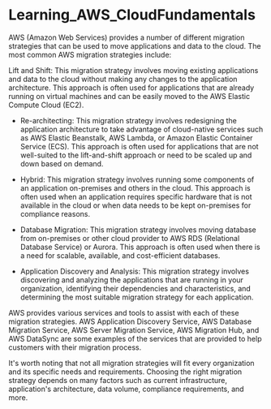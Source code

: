 # Learning_AWS_CloudFundamentals
AWS (Amazon Web Services) provides a number of different migration strategies that can be used to move applications and data to the cloud. The most common AWS migration strategies include:

Lift and Shift: This migration strategy involves moving existing applications and data to the cloud without making any changes to the application architecture. This approach is often used for applications that are already running on virtual machines and can be easily moved to the AWS Elastic Compute Cloud (EC2).

- Re-architecting: This migration strategy involves redesigning the application architecture to take advantage of cloud-native services such as AWS Elastic Beanstalk, AWS Lambda, or Amazon Elastic Container Service (ECS). This approach is often used for applications that are not well-suited to the lift-and-shift approach or need to be scaled up and down based on demand.

- Hybrid: This migration strategy involves running some components of an application on-premises and others in the cloud. This approach is often used when an application requires specific hardware that is not available in the cloud or when data needs to be kept on-premises for compliance reasons.

- Database Migration: This migration strategy involves moving database from on-premises or other cloud provider to AWS RDS (Relational Database Service) or Aurora. This approach is often used when there is a need for scalable, available, and cost-efficient databases.

- Application Discovery and Analysis: This migration strategy involves discovering and analyzing the applications that are running in your organization, identifying their dependencies and characteristics, and determining the most suitable migration strategy for each application.

AWS provides various services and tools to assist with each of these migration strategies. AWS Application Discovery Service, AWS Database Migration Service, AWS Server Migration Service, AWS Migration Hub, and AWS DataSync are some examples of the services that are provided to help customers with their migration process.

It's worth noting that not all migration strategies will fit every organization and its specific needs and requirements. Choosing the right migration strategy depends on many factors such as current infrastructure, application's architecture, data volume, compliance requirements, and more.




